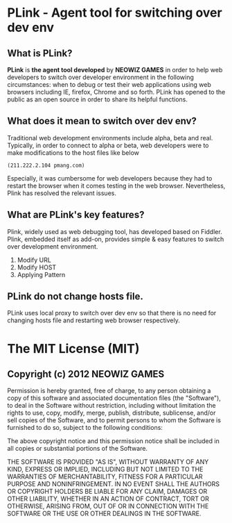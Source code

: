 # PLink - Agent tool for switching over dev env

## What is PLink?
**PLink** is **the agent tool developed** by **NEOWIZ GAMES** in order to help web developers to switch over developer environment in the following circumstances:
when to debug or test their web applications using web browsers including IE, firefox, Chrome and so forth. 
PLink has opened to the public as an open source in order to share its helpful functions.

## What does it mean to switch over dev env?
Traditional web development environments include alpha, beta and real.  
Typically, in order to connect to alpha or beta, web developers were to make modifications to the host files like below

`(211.222.2.104 pmang.com)`

Especially, it was cumbersome for web developers because they had to restart the browser when it comes testing in the web browser.
Nevertheless, Plink has resolved the relevant issues.  

## What are PLink's key features?
Plink, widely used as web debugging tool, has developed based on Fiddler.
Plink, embedded itself as add-on, provides simple & easy features to switch over development environment.

1. Modify URL
2. Modify HOST
3. Applying Pattern

## PLink do not change hosts file.
PLink uses local proxy to switch over dev env so that there is no need for changing hosts file and restarting web browser respectively. 

# The MIT License (MIT)

## Copyright (c) 2012 NEOWIZ GAMES

Permission is hereby granted, free of charge, to any person obtaining a copy of this software and associated documentation files (the "Software"), to deal in the Software without restriction, including without limitation the rights to use, copy, modify, merge, publish, distribute, sublicense, and/or sell copies of the Software, and to permit persons to whom the Software is furnished to do so, subject to the following conditions:

The above copyright notice and this permission notice shall be included in all copies or substantial portions of the Software.

THE SOFTWARE IS PROVIDED "AS IS", WITHOUT WARRANTY OF ANY KIND, EXPRESS OR IMPLIED, INCLUDING BUT NOT LIMITED TO THE WARRANTIES OF MERCHANTABILITY, FITNESS FOR A PARTICULAR PURPOSE AND NONINFRINGEMENT. IN NO EVENT SHALL THE AUTHORS OR COPYRIGHT HOLDERS BE LIABLE FOR ANY CLAIM, DAMAGES OR OTHER LIABILITY, WHETHER IN AN ACTION OF CONTRACT, TORT OR OTHERWISE, ARISING FROM, OUT OF OR IN CONNECTION WITH THE SOFTWARE OR THE USE OR OTHER DEALINGS IN THE SOFTWARE.